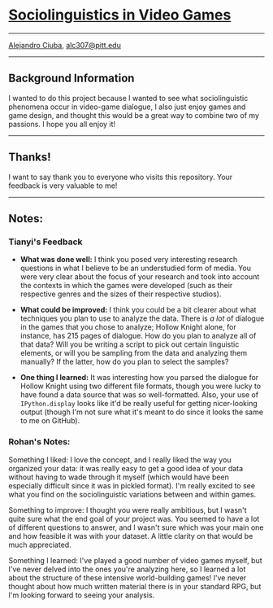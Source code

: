 # [Sociolinguistics in Video Games](https://github.com/Data-Science-for-Linguists-2022/Sociolinguistics-In-Video-Games)
***
[Alejandro Ciuba](https://alejandrociuba.github.io), alc307@pitt.edu
***
## Background Information
I wanted to do this project because I wanted to see what sociolinguistic phenomena occur in video-game dialogue, I also just enjoy games and game design, and thought this would be a great way to combine two of my passions. I hope you all enjoy it!
***
## Thanks!
I want to say thank you to everyone who visits this repository. Your feedback is very valuable to me!
***
## Notes:

### Tianyi's Feedback

- **What was done well:**
I think you posed very interesting research questions in what I believe to be an understudied form of media.
You were very clear about the focus of your research and took into account the contexts in which the games were developed (such as their respective genres and the sizes of their respective studios).

- **What could be improved:**
I think you could be a bit clearer about what techniques you plan to use to analyze the data.
There is *a lot* of dialogue in the games that you chose to analyze; Hollow Knight alone, for instance, has 215 pages of dialogue.
How do you plan to analyze all of that data?
Will you be writing a script to pick out certain linguistic elements, or will you be sampling from the data and analyzing them manually?
If the latter, how do you plan to select the samples?

- **One thing I learned:**
It was interesting how you parsed the dialogue for Hollow Knight using two different file formats, though you were lucky to have found a data source that was so well-formatted.
Also, your use of `IPython.display` looks like it'd be really useful for getting nicer-looking output (though I'm not sure what it's meant to do since it looks the same to me on GitHub).


### Rohan's Notes:

Something I liked: I love the concept, and I really liked the way you organized your data: it was really easy to get a good idea
of your data without having to wade through it myself (which would have been especially difficult since it was in pickled
format). I'm really excited to see what you find on the sociolinguistic variations between and within games.

Something to improve: I thought you were really ambitious, but I wasn't quite sure what the end goal of your project was. You
seemed to have a lot of different questions to answer, and I wasn't sure which was your main one and how feasible it was with
your dataset. A little clarity on that would be much appreciated.

Something I learned: I've played a good number of video games myself, but I've never delved into the ones you're analyzing here,
so I learned a lot about the structure of these intensive world-building games! I've never thought about how much written material
there is in your standard RPG, but I'm looking forward to seeing your analysis.

